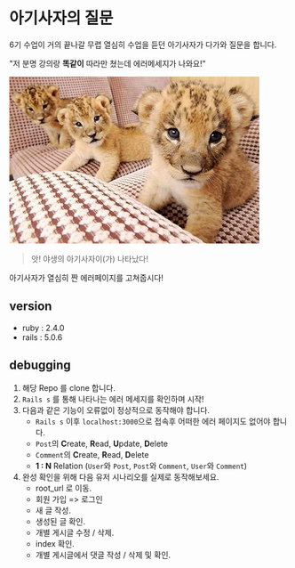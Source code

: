 # 아기사자의 질문

6기 수업이 거의 끝나갈 무렵 열심히 수업을 듣던 아기사자가 다가와 질문을 합니다.

"저 분명 강의랑 **똑같이** 따라만 쳤는데 에러메세지가 나와요!"

![baby](./img/baby.jpg)

> 앗! 야생의 아기사자이(가) 나타났다!

아기사자가 열심히 짠 에러페이지를 고쳐줍시다!

## version

- ruby : 2.4.0
- rails : 5.0.6

## debugging

1. 해당 Repo 를  clone 합니다.
2. `Rails s` 를 통해 나타나는 에러 메세지를 확인하며 시작!
3. 다음과 같은 기능이 오류없이 정상적으로 동작해야 합니다.
   - `Rails s` 이후 `localhost:3000`으로 접속후 어떠한 에러 페이지도 없어야 합니다.
   - `Post`의 **C**reate, **R**ead, **U**pdate, **D**elete
   - `Comment`의 **C**reate, **R**ead, **D**elete
   - **1 : N** Relation (`User`와 `Post`, `Post`와 `Comment`, `User`와 `Comment`)
4. 완성 확인을 위해 다음 유저 시나리오를 실제로 동작해보세요.
   - root_url 로 이동.
   - 회원 가입 => 로그인
   - 새 글 작성.
   - 생성된 글 확인.
   - 개별 게시글 수정 / 삭제.
   - index 확인.
   - 개별 게시글에서 댓글 작성 / 삭제 및 확인.